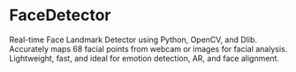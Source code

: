 # FaceDetector
Real-time Face Landmark Detector using Python, OpenCV, and Dlib. Accurately maps 68 facial points from webcam or images for facial analysis. Lightweight, fast, and ideal for emotion detection, AR, and face alignment.
